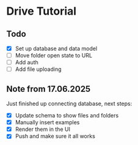 # Drive Tutorial

## Todo

- [x] Set up database and data model
- [ ] Move folder open state to URL
- [ ] Add auth
- [ ] Add file uploading

## Note from 17.06.2025

Just finished up connecting database, next steps:

- [x] Update schema to show files and folders
- [x] Manually insert examples
- [x] Render them in the UI
- [x] Push and make sure it all works
